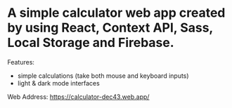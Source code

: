 # A simple calculator web app created by using React, Context API, Sass, Local Storage and Firebase.

Features:
- simple calculations (take both mouse and keyboard inputs)
- light & dark mode interfaces

Web Address: https://calculator-dec43.web.app/
